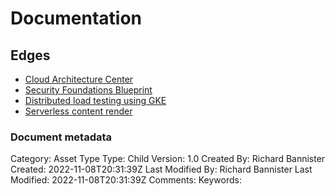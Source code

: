 # Documentation

## Edges
- [Cloud Architecture Center](../assets/documentation_cloud_architecture_center.md)
- [Security Foundations Blueprint](../assets/documentation_security_foundations_blueprint.md)
- [Distributed load testing using GKE](../assets/documentation_architecture_distributed_load_testing_using_gke.md)
- [Serverless content render](../assets/documentation_architecture_serverless_content_render.md)


### Document metadata
Category: Asset Type
Type: Child
Version: 1.0
Created By: Richard Bannister
Created: 2022-11-08T20:31:39Z
Last Modified By: Richard Bannister
Last Modified: 2022-11-08T20:31:39Z
Comments: 
Keywords: 